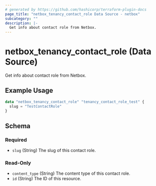 ```yaml
---
# generated by https://github.com/hashicorp/terraform-plugin-docs
page_title: "netbox_tenancy_contact_role Data Source - netbox"
subcategory: ""
description: |-
  Get info about contact role from Netbox.
---
```


# netbox_tenancy_contact_role (Data Source)

Get info about contact role from Netbox.

## Example Usage

```terraform
data "netbox_tenancy_contact_role" "tenancy_contact_role_test" {
  slug = "TestContactRole"
}
```

<!-- schema generated by tfplugindocs -->
## Schema

### Required

- `slug` (String) The slug of this contact role.

### Read-Only

- `content_type` (String) The content type of this contact role.
- `id` (String) The ID of this resource.
